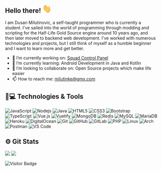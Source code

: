 ## Hello there! <img src="wave.gif" width="30px">

I am Dusan Milutinovic, a self-taught programmer who is currently a student. I've sailed into the world of programming through modding and scripting for the Half-Life Gold Source engine around 10 years ago, and then later moved to backend web development. I've worked with numerous technologies and projects, but I still think of myself as a humble beginner and I want to learn more and get better.

- 🔭 I’m currently working on: [Squad Control Panel](https://github.com/milutinke/sqcp)
- 🌱 I’m currently learning: Android Development in Java and Kotlin
- 👯 I’m looking to collaborate on: Open Source projects which make life easier
- 📫 How to reach me: milutinke@gmx.com

## 🚀💻 Technologies & Tools

![JavaScript](https://img.shields.io/badge/-Java%20Script-black?style=flat-square&logo=javascript)
![Nodejs](https://img.shields.io/badge/Node%20JS-black?style=flat-square&logo=Node.js)
![Java](https://img.shields.io/badge/Java-orange?style=flat-square&logo=Java)
![HTML5](https://img.shields.io/badge/-HTML5-E34F26?style=flat-square&logo=html5&logoColor=white)
![CSS3](https://img.shields.io/badge/-CSS3-1572B6?style=flat-square&logo=css3)
![Bootstrap](https://img.shields.io/badge/-Bootstrap-563D7C?style=flat-square&logo=bootstrap)
![TypeScript](https://img.shields.io/badge/-TypeScript-black?style=flat-square&logo=typescript)
![Vue.js](https://img.shields.io/badge/Vue.js-35495E?style=flat-square&logo=vue.js&logoColor=4FC08D)
![Vuetify](https://img.shields.io/badge/Vuetify-1867C0?style=flat-square&logo=vuetify&logoColor=AEDDFF)
![MongoDB](https://img.shields.io/badge/-MongoDB-black?style=flat-square&logo=mongodb)
![Redis](https://img.shields.io/badge/-Redis-black?style=flat-square&logo=Redis)
![MySQL](https://img.shields.io/badge/-MySQL-black?style=flat-square&logo=mysql)
![MariaDB](https://img.shields.io/badge/MariaDB-black?style=flat-square&logo=mariadb)
![Heroku](https://img.shields.io/badge/-Heroku-430098?style=flat-square&logo=heroku)
![DigitalOcean](https://img.shields.io/badge/-Digital%20Ocean-darkblue?style=flat-square&logo=digitalocean)
![Git](https://img.shields.io/badge/-Git-black?style=flat-square&logo=git)
![GitHub](https://img.shields.io/badge/-GitHub-181717?style=flat-square&logo=github)
![GitLab](https://img.shields.io/badge/-GitLab-black?style=flat-square&logo=gitlab)
![PHP](https://img.shields.io/badge/PHP-black?style=flat-square&logo=php)
![Linux](https://img.shields.io/badge/Linux-black?style=flat-square&logo=linux)
![Arch](https://img.shields.io/badge/Arch%20Linux-1793D1?logo=arch-linux&logoColor=fff&style=flat-square)
![Postman](https://img.shields.io/badge/Postman-black?style=flat-square&logo=postman)
![VS Code](https://img.shields.io/badge/-VS%20Code-007ACC?style=flat-square&logo=visual-studio-code)


## ⚙️ Git Stats

<img height="160" src="https://github-readme-stats-zeta-virid.vercel.app/api?username=milutinke&show_icons=true&theme=tokyonight"> <img height="160" src="https://github-readme-stats-zeta-virid.vercel.app/api/top-langs/?username=milutinke&langs_count=5&layout=compact&theme=tokyonight">

![Visitor Badge](https://visitor-badge.laobi.icu/badge?page_id=milutinke.milutinke)
